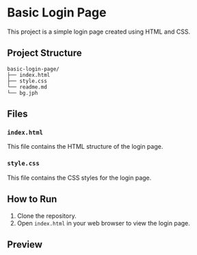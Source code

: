 # Basic Login Page

This project is a simple login page created using HTML and CSS.

## Project Structure

```
basic-login-page/
├── index.html
├── style.css
└── readme.md
└── bg.jph
```

## Files

### `index.html`

This file contains the HTML structure of the login page.

### `style.css`

This file contains the CSS styles for the login page.

## How to Run

1. Clone the repository.
2. Open `index.html` in your web browser to view the login page.

## Preview
